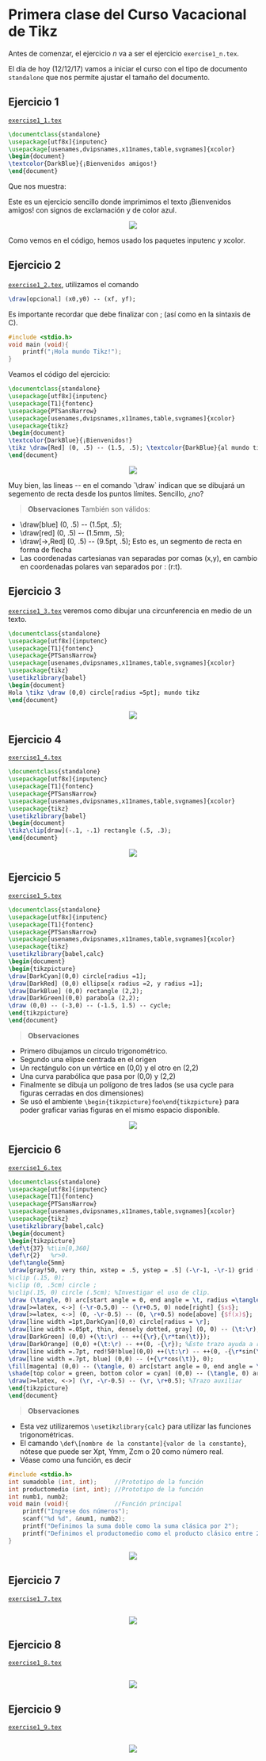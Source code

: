 # Primera clase del Curso Vacacional de Tikz
Antes de comenzar, el ejercicio *n* va a ser el ejercicio `exercise1_n.tex`.

El día de hoy (12/12/17) vamos a iniciar el curso con el tipo de documento `standalone` que nos permite ajustar el tamaño del documento.

## Ejercicio 1 ##
[`exercise1_1.tex`](https://github.com/carlosal1015/Curso-de-LaTeX/blob/master/Curso%20Vacacional%20de%20Tikz/Clases/Clase%201/exercise1_1.tex)

```tex
\documentclass{standalone}
\usepackage[utf8x]{inputenc}
\usepackage[usenames,dvipsnames,x11names,table,svgnames]{xcolor}
\begin{document}
\textcolor{DarkBlue}{¡Bienvenidos amigos!}
\end{document}
```

Que nos muestra:

Este es un ejercicio sencillo donde imprimimos el texto ¡Bienvenidos amigos! con signos de exclamación y de color azul.

<p align="center">
  <img src="https://github.com/carlosal1015/Curso-de-LaTeX/blob/master/Curso%20Vacacional%20de%20Tikz/Clases/Clase%201/images/exercise1_1.png">
</p>


Como vemos en el código, hemos usado los paquetes inputenc y xcolor.

## Ejercicio 2 ##
[`exercise1_2.tex`](https://github.com/carlosal1015/Curso-de-LaTeX/blob/master/Curso%20Vacacional%20de%20Tikz/Clases/Clase%201/exercise1_2.tex), utilizamos el comando
```tex
\draw[opcional] (x0,y0) -- (xf, yf);
```
Es importante recordar que debe finalizar con ; (así como en la sintaxis de C).

```c
#include <stdio.h>
void main (void){
    printf("¡Hola mundo Tikz!");
}
```
Veamos el código del ejercicio:

```tex
\documentclass{standalone}
\usepackage[utf8x]{inputenc}
\usepackage[T1]{fontenc}
\usepackage{PTSansNarrow}
\usepackage[usenames,dvipsnames,x11names,table,svgnames]{xcolor}
\usepackage{tikz}
\begin{document}
\textcolor{DarkBlue}{¡Bienvenidos!}
\tikz \draw[Red] (0, .5) -- (1.5, .5); \textcolor{DarkBlue}{al mundo tikz.}
\end{document}
```

<p align="center">
  <img src="https://github.com/carlosal1015/Curso-de-LaTeX/blob/master/Curso%20Vacacional%20de%20Tikz/Clases/Clase%201/images/exercise1_2.png">
</p>
Muy bien, las lineas -- en el comando `\draw` indican que se dibujará un segemento de recta desde los puntos límites. Sencillo, ¿no?

> **Observaciones** También son válidos:
- \draw[blue] (0, .5) -- (1.5pt, .5);      
- \draw[red] (0, .5) -- (1.5mm, .5);      
- \draw[->,Red] (0, .5) -- (9.5pt, .5);   Esto es, un segmento de recta en forma de flecha
- Las coordenadas cartesianas van separadas por comas (x,y), en cambio en coordenadas polares van separados por : (r:t).

## Ejercicio 3 ##
[`exercise1_3.tex`](https://github.com/carlosal1015/Curso-de-LaTeX/blob/master/Curso%20Vacacional%20de%20Tikz/Clases/Clase%201/exercise1_3.tex) veremos como dibujar una circunferencia en medio de un texto.

```tex
\documentclass{standalone}
\usepackage[utf8x]{inputenc}
\usepackage[T1]{fontenc}
\usepackage{PTSansNarrow}
\usepackage[usenames,dvipsnames,x11names,table,svgnames]{xcolor}
\usepackage{tikz}
\usetikzlibrary{babel}
\begin{document}
Hola \tikz \draw (0,0) circle[radius =5pt]; mundo tikz
\end{document}
```
<p align="center">
  <img src="https://github.com/carlosal1015/Curso-de-LaTeX/blob/master/Curso%20Vacacional%20de%20Tikz/Clases/Clase%201/images/exercise1_3.png">
</p>

## Ejercicio 4 ##
[`exercise1_4.tex`](https://github.com/carlosal1015/Curso-de-LaTeX/blob/master/Curso%20Vacacional%20de%20Tikz/Clases/Clase%201/exercise1_4.tex)

```tex
\documentclass{standalone}
\usepackage[utf8x]{inputenc}
\usepackage[T1]{fontenc}
\usepackage{PTSansNarrow}
\usepackage[usenames,dvipsnames,x11names,table,svgnames]{xcolor}
\usepackage{tikz}
\usetikzlibrary{babel}
\begin{document}
\tikz\clip[draw](-.1, -.1) rectangle (.5, .3);
\end{document}
```

<p align="center">
  <img src="https://github.com/carlosal1015/Curso-de-LaTeX/blob/master/Curso%20Vacacional%20de%20Tikz/Clases/Clase%201/images/exercise1_4.png">
</p>

## Ejercicio 5 ##
[`exercise1_5.tex`](https://github.com/carlosal1015/Curso-de-LaTeX/blob/master/Curso%20Vacacional%20de%20Tikz/Clases/Clase%201/exercise1_5.tex)
```tex
\documentclass{standalone}
\usepackage[utf8x]{inputenc}
\usepackage[T1]{fontenc}
\usepackage{PTSansNarrow}
\usepackage[usenames,dvipsnames,x11names,table,svgnames]{xcolor}
\usepackage{tikz}
\usetikzlibrary{babel,calc}
\begin{document}
\begin{tikzpicture}
\draw[DarkCyan](0,0) circle[radius =1];
\draw[DarkRed] (0,0) ellipse[x radius =2, y radius =1];
\draw[DarkBlue] (0,0) rectangle (2,2);
\draw[DarkGreen](0,0) parabola (2,2);
\draw (0,0) -- (-3,0) -- (-1.5, 1.5) -- cycle;
\end{tikzpicture}
\end{document}
```
> **Observaciones**
- Primero dibujamos un circulo trigonométrico.
- Segundo una elipse centrada en el origen
- Un rectángulo con un vértice en (0,0) y el otro en (2,2)
- Una curva parabólica que pasa por (0,0)  y (2,2)
- Finalmente se dibuja un polígono de tres lados (se usa cycle para figuras cerradas en dos dimensiones)
- Se usó el ambiente `\begin{tikzpicture}foo\end{tikzpicture}` para poder graficar varias figuras en el mismo espacio disponible.

<p align="center">
  <img src="https://github.com/carlosal1015/Curso-de-LaTeX/blob/master/Curso%20Vacacional%20de%20Tikz/Clases/Clase%201/images/exercise1_5.png">
</p>

## Ejercicio 6 ##
[`exercise1_6.tex`](https://github.com/carlosal1015/Curso-de-LaTeX/blob/master/Curso%20Vacacional%20de%20Tikz/Clases/Clase%201/exercise1_6.tex)
```tex
\documentclass{standalone}
\usepackage[utf8x]{inputenc}
\usepackage[T1]{fontenc}
\usepackage{PTSansNarrow}
\usepackage[usenames,dvipsnames,x11names,table,svgnames]{xcolor}
\usepackage{tikz}
\usetikzlibrary{babel,calc}
\begin{document}
\begin{tikzpicture}
\def\t{37} %t\in[0,360]
\def\r{2}	%r>0.
\def\tangle{5mm}
\draw[gray!50, very thin, xstep = .5, ystep = .5] (-\r-1, -\r-1) grid (\r+1,\r+1);
%\clip (.15, 0);
%\clip (0, .5cm) circle ;
%\clip(.15, 0) circle (.5cm); %Investigar el uso de clip.
\draw (\tangle, 0) arc[start angle = 0, end angle = \t, radius =\tangle];
\draw[>=latex, <->] (-\r-0.5,0) -- (\r+0.5, 0) node[right] {$x$};
\draw[>=latex, <->] (0, -\r-0.5) -- (0, \r+0.5) node[above] {$f(x)$};
\draw[line width =1pt,DarkCyan](0,0) circle[radius = \r];
\draw[line width =.05pt, thin, densely dotted, gray] (0, 0) -- (\t:\r);
\draw[DarkGreen] (0,0) +(\t:\r) -- ++({\r},{\r*tan(\t)});
\draw[DarkOrange] (0,0) +(\t:\r) -- ++(0, -{\r}); %Este trazo ayuda a resolver en exámenes de admisión
\draw[line width =.7pt, red!50!blue](0,0) ++(\t:\r) -- ++(0, -{\r*sin(\t)});
\draw[line width =.7pt, blue] (0,0) -- (+{\r*cos(\t)}, 0);
\fill[magenta] (0,0) -- (\tangle, 0) arc[start angle = 0, end angle = \t, radius =\tangle] -- cycle;
\shade[top color = green, bottom color = cyan] (0,0) -- (\tangle, 0) arc[start angle = 0, end angle = \t, radius =\tangle] -- cycle;
\draw[>=latex, <->] (\r, -\r-0.5) -- (\r, \r+0.5); %Trazo auxiliar
\end{tikzpicture}
\end{document}
```
> **Observaciones**
- Esta vez utilizaremos `\usetikzlibrary{calc}` para utilizar las funciones trigonométricas.
- El camando `\def\[nombre de la constante]{valor de la constante}`, nótese que puede ser Xpt, Ymm, Zcm o 20 como número real.
- Véase como una función, es decir
```c
#include <stdio.h>
int sumadoble (int, int);     //Prototipo de la función
int productomedio (int, int); //Prototipo de la función
int numb1, numb2;
void main (void){             //Función principal
    printf("Ingrese dos números");
    scanf("%d %d", &num1, numb2);
    printf("Definimos la suma doble como la suma clásica por 2");
    printf("Definimos el productomedio como el producto clásico entre 2");
}
```

<p align="center">
  <img src="https://github.com/carlosal1015/Curso-de-LaTeX/blob/master/Curso%20Vacacional%20de%20Tikz/Clases/Clase%201/images/exercise1_6.png">
</p>

## Ejercicio 7 ##
[`exercise1_7.tex`](https://github.com/carlosal1015/Curso-de-LaTeX/blob/master/Curso%20Vacacional%20de%20Tikz/Clases/Clase%201/exercise1_7.tex)
```tex

```

<p align="center">
  <img src="https://github.com/carlosal1015/Curso-de-LaTeX/blob/master/Curso%20Vacacional%20de%20Tikz/Clases/Clase%201/images/exercise1_7.png">
</p>

## Ejercicio 8 ##
[`exercise1_8.tex`](https://github.com/carlosal1015/Curso-de-LaTeX/blob/master/Curso%20Vacacional%20de%20Tikz/Clases/Clase%201/exercise1_8.tex)
```tex

```

<p align="center">
  <img src="https://github.com/carlosal1015/Curso-de-LaTeX/blob/master/Curso%20Vacacional%20de%20Tikz/Clases/Clase%201/images/exercise1_8.png">
</p>

## Ejercicio 9 ##
[`exercise1_9.tex`](https://github.com/carlosal1015/Curso-de-LaTeX/blob/master/Curso%20Vacacional%20de%20Tikz/Clases/Clase%201/exercise1_9.tex)
```tex

```

<p align="center">
  <img src="https://github.com/carlosal1015/Curso-de-LaTeX/blob/master/Curso%20Vacacional%20de%20Tikz/Clases/Clase%201/images/exercise1_9.png">
</p>
